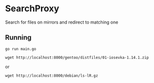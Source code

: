 # SearchProxy
Search for files on mirrors and redirect to matching one


## Running

`go run main.go`

`wget http://localhost:8000/gentoo/distfiles/01-iosevka-1.14.1.zip`

or

`wget http://localhost:8000/debian/ls-lR.gz`
